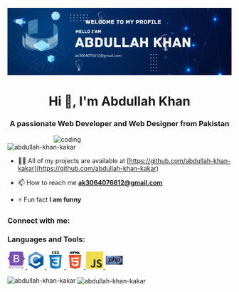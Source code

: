 ![logo](https://github.com/abdullah-khan-kakar/abdullah-khan-kakar/blob/main/Banner.png)
<h1 align="center">Hi 👋, I'm Abdullah Khan</h1>

<h3 align="center">A passionate Web Developer and Web Designer from Pakistan</h3>

<img align="right" alt="coding" src="[https://miro.medium.com/max/1400/1*LEH5tUEQReWe8Iu-UEV3Pg.gif](https://i.pinimg.com/originals/54/e3/7d/54e37d8074ebcde1d96c77d7b2a7f310.gif)" width="400">
<p align="left"> <img src="https://komarev.com/ghpvc/?username=abdullah-khan-kakar&label=Profile%20views&color=0e75b6&style=flat" alt="abdullah-khan-kakar" /> </p>

- 👨‍💻 All of my projects are available at [https://github.com/abdullah-khan-kakar](https://github.com/abdullah-khan-kakar)

- 📫 How to reach me **ak3064076612@gmail.com**

- ⚡ Fun fact **I am funny**

<h3 align="left">Connect with me:</h3>
<p align="left">
</p>

<h3 align="left">Languages and Tools:</h3>
<p align="left"> <a href="https://getbootstrap.com" target="_blank" rel="noreferrer"> <img src="https://raw.githubusercontent.com/devicons/devicon/master/icons/bootstrap/bootstrap-plain-wordmark.svg" alt="bootstrap" width="40" height="40"/> </a> <a href="https://www.cprogramming.com/" target="_blank" rel="noreferrer"> <img src="https://raw.githubusercontent.com/devicons/devicon/master/icons/c/c-original.svg" alt="c" width="40" height="40"/> </a> <a href="https://www.w3schools.com/css/" target="_blank" rel="noreferrer"> <img src="https://raw.githubusercontent.com/devicons/devicon/master/icons/css3/css3-original-wordmark.svg" alt="css3" width="40" height="40"/> </a> <a href="https://www.w3.org/html/" target="_blank" rel="noreferrer"> <img src="https://raw.githubusercontent.com/devicons/devicon/master/icons/html5/html5-original-wordmark.svg" alt="html5" width="40" height="40"/> </a> <a href="https://developer.mozilla.org/en-US/docs/Web/JavaScript" target="_blank" rel="noreferrer"> <img src="https://raw.githubusercontent.com/devicons/devicon/master/icons/javascript/javascript-original.svg" alt="javascript" width="40" height="40"/> </a> <a href="https://www.php.net" target="_blank" rel="noreferrer"> <img src="https://raw.githubusercontent.com/devicons/devicon/master/icons/php/php-original.svg" alt="php" width="40" height="40"/> </a> </p>

<p><img align="left" src="https://github-readme-stats.vercel.app/api/top-langs?username=abdullah-khan-kakar&show_icons=true&locale=en&layout=compact" alt="abdullah-khan-kakar" /></p>

<p>&nbsp;<img align="center" src="https://github-readme-stats.vercel.app/api?username=abdullah-khan-kakar&show_icons=true&locale=en" alt="abdullah-khan-kakar" /></p>

